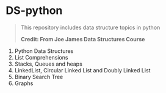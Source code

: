 # DS-python


> This repository includes data structure topics in python
> 
> **Credit: From Joe James Data Structures Course**
> 

 1. Python Data Structures
 2. List Comprehensions
 3. Stacks, Queues and heaps
 4. LinkedList, Circular Linked List and Doubly Linked List
 5. Binary Search Tree
 6. Graphs


